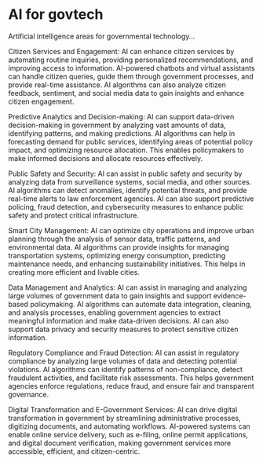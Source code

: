 # AI for govtech 

Artificial intelligence areas for governmental technology…

Citizen Services and Engagement: AI can enhance citizen services by automating routine inquiries, providing personalized recommendations, and improving access to information. AI-powered chatbots and virtual assistants can handle citizen queries, guide them through government processes, and provide real-time assistance. AI algorithms can also analyze citizen feedback, sentiment, and social media data to gain insights and enhance citizen engagement.

Predictive Analytics and Decision-making: AI can support data-driven decision-making in government by analyzing vast amounts of data, identifying patterns, and making predictions. AI algorithms can help in forecasting demand for public services, identifying areas of potential policy impact, and optimizing resource allocation. This enables policymakers to make informed decisions and allocate resources effectively.

Public Safety and Security: AI can assist in public safety and security by analyzing data from surveillance systems, social media, and other sources. AI algorithms can detect anomalies, identify potential threats, and provide real-time alerts to law enforcement agencies. AI can also support predictive policing, fraud detection, and cybersecurity measures to enhance public safety and protect critical infrastructure.

Smart City Management: AI can optimize city operations and improve urban planning through the analysis of sensor data, traffic patterns, and environmental data. AI algorithms can provide insights for managing transportation systems, optimizing energy consumption, predicting maintenance needs, and enhancing sustainability initiatives. This helps in creating more efficient and livable cities.

Data Management and Analytics: AI can assist in managing and analyzing large volumes of government data to gain insights and support evidence-based policymaking. AI algorithms can automate data integration, cleaning, and analysis processes, enabling government agencies to extract meaningful information and make data-driven decisions. AI can also support data privacy and security measures to protect sensitive citizen information.

Regulatory Compliance and Fraud Detection: AI can assist in regulatory compliance by analyzing large volumes of data and detecting potential violations. AI algorithms can identify patterns of non-compliance, detect fraudulent activities, and facilitate risk assessments. This helps government agencies enforce regulations, reduce fraud, and ensure fair and transparent governance.

Digital Transformation and E-Government Services: AI can drive digital transformation in government by streamlining administrative processes, digitizing documents, and automating workflows. AI-powered systems can enable online service delivery, such as e-filing, online permit applications, and digital document verification, making government services more accessible, efficient, and citizen-centric.
